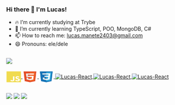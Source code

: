 ### Hi there 👋 I'm Lucas!


- 🔥 I’m currently studying at Trybe 
- 🌱 I’m currently learning TypeScript, POO, MongoDB, C#
- 📫 How to reach me: lucas.manete2403@gmail.com
- 😄 Pronouns: ele/dele

##

 <div>
  <a href="https://github.com/LucasManete">
  <img height="180em" src="https://github-readme-stats.vercel.app/api?username=LucasManete&show_icons=true&theme=tokyonight&include_all_commits=true&count_private=true"/>
</div>
  
 <div style="display:inlice_block"><br>
  <img align="center" alt="Lucas-Js" height="30" width="40" src="https://raw.githubusercontent.com/devicons/devicon/master/icons/javascript/javascript-plain.svg">
  <img align="center" alt="Lucas-HTML" height="30" width="40" src="https://raw.githubusercontent.com/devicons/devicon/master/icons/html5/html5-original.svg">
  <img align="center" alt="Lucas-CSS" height="30" width="40" src="https://raw.githubusercontent.com/devicons/devicon/master/icons/css3/css3-original.svg">
  <img align="center" alt="Lucas-React" height="30" width="40" 
  src="https://cdn.jsdelivr.net/gh/devicons/devicon/icons/react/react-original.svg" />
  <img align="center" alt="Lucas-React" height="30" width="40"
  src="https://cdn.jsdelivr.net/gh/devicons/devicon/icons/jest/jest-plain.svg" />
  <img align="center" alt="Lucas-React" height="30" width="40"
  src="https://cdn.jsdelivr.net/gh/devicons/devicon/icons/redux/redux-original.svg" />



</div>

 ##
  
  <div> 
  <a href="https://www.instagram.com/lucas_manete/" target="_blank"><img src="https://img.shields.io/badge/-Instagram-%23E4405F?style=for-the-badge&logo=instagram&logoColor=white" target="_blank"></a>
  <a href = "mailto:lucas.manete2403@gmail.com"><img src="https://img.shields.io/badge/-Gmail-%23333?style=for-the-badge&logo=gmail&logoColor=white" target="_blank"></a>
  <a href="https://www.linkedin.com/in/lucas-souto-manete/" target="_blank"><img src="https://img.shields.io/badge/-LinkedIn-%230077B5?style=for-the-badge&logo=linkedin&logoColor=white" target="_blank"></a>
 </div>
    

 

